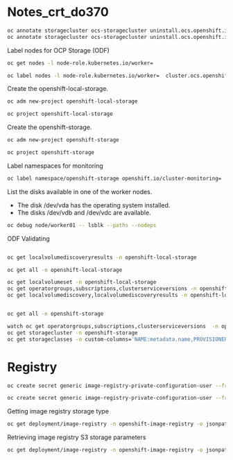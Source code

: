 # Notes_crt_do370

```sh
oc annotate storagecluster ocs-storagecluster uninstall.ocs.openshift.io/cleanup-policy="retain" --overwrite
oc annotate storagecluster ocs-storagecluster uninstall.ocs.openshift.io/mode="forced" --overwrite
```

Label nodes for OCP Storage (ODF)

```sh
oc get nodes -l node-role.kubernetes.io/worker=
```

```sh
oc label nodes -l node-role.kubernetes.io/worker=  cluster.ocs.openshift.io/openshift-storage=
```

Create the openshift-local-storage.

```sh
oc adm new-project openshift-local-storage

oc project openshift-local-storage
```

Create the openshift-storage.

```sh
oc adm new-project openshift-storage

oc project openshift-storage
```

Label namespaces for monitoring

```sh
oc label namespace/openshift-storage openshift.io/cluster-monitoring=
```

List the disks available in one of the worker nodes.
 - The disk /dev/vda has the operating system installed.
 - The disks /dev/vdb and /dev/vdc are available.

```sh
oc debug node/worker01 -- lsblk --paths --nodeps
```

ODF Validating 

```sh

oc get localvolumediscoveryresults -n openshift-local-storage

oc get all -n openshift-local-storage

oc get localvolumeset -n openshift-local-storage
oc get operatorgroups,subscriptions,clusterserviceversions -n openshift-local-storage
oc get localvolumediscovery,localvolumediscoveryresults -n openshift-local-storage


oc get all -n openshift-storage

watch oc get operatorgroups,subscriptions,clusterserviceversions  -n openshift-storage
oc get storagecluster -n openshift-storage
oc get storageclasses -o custom-columns='NAME:metadata.name,PROVISIONER:provisioner'

```


# Registry

```sh
oc create secret generic image-registry-private-configuration-user --from-literal=REGISTRY_STORAGE_S3_ACCESSKEY=myaccesskey --from-literal=REGISTRY_STORAGE_S3_SECRETKEY=mysecretkey --namespace openshift-image-registry

oc create secret generic image-registry-private-configuration-user --from-literal=KEY1=value1 --from-literal=KEY2=value2 --namespace openshift-image-registry

```

Getting image registry storage type

```sh
oc get deployment/image-registry -n openshift-image-registry -o jsonpath='{.spec.template.spec.containers[*].env}' | jq -r '.[] | select(.name == "REGISTRY_STORAGE") | [.name , .value] | @tsv'
```

Retrieving image registry S3 storage parameters

```sh
oc get deployment/image-registry -n openshift-image-registry -o jsonpath='{.spec.template.spec.containers[*].env}' | jq -r '.[] | select(.name | startswith("REGISTRY_STORAGE_S3")) | [.name , .value] | @tsv'
```
